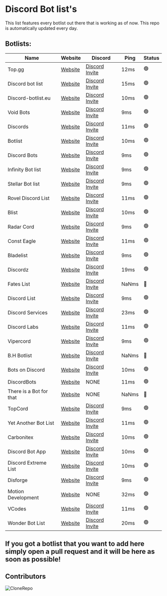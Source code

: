 
# Discord Bot list's

This list features every botlist out there that is working as of now. This repo is automatically updated every day.

## Botlists:

| Name              | Website                         | Discord                 | Ping | Status |
| ----------------- | ------------------------------- | ---------------------------| --------| ------|
| Top.gg | [Website](https://top.gg) | [Discord Invite](https://discord.com/invite/EYHTgJX) | 12ms | 🟢 |
| Discord bot list | [Website](https://discordbotlist.com) | [Discord Invite](https://discord.com/invite/EYHTgJX) | 15ms | 🟢 |
| Discord-botlist.eu | [Website](https://discord-botlist.eu) | [Discord Invite](https://discord.com/invite/EYHTgJX) | 10ms | 🟢 |
| Void Bots | [Website](https://voidbots.net) | [Discord Invite](https://discord.com/invite/suH3VeUBXk) | 9ms | 🟢 |
| Discords | [Website](https://discords.com/bots) | [Discord Invite](https://discord.com/invite/4g9NHYNbTS) | 11ms | 🟢 |
| Botlist | [Website](https://botlist.me) | [Discord Invite](https://discord.com/invite/hdK4ya5eVv) | 10ms | 🟢 |
| Discord Bots | [Website](https://discord.bots.gg) | [Discord Invite](https://discord.com/invite/0cDvIgU2voWn4BaD) | 9ms | 🟢 |
| Infinity Bot list | [Website](https://infinitybots.gg) | [Discord Invite](https://discord.com/invite/KBCRuBKrHe) | 9ms | 🟢 |
| Stellar Bot list | [Website](https://stellarbotlist.com) | [Discord Invite](https://discord.com/invite/hAYNuDRMwy) | 9ms | 🟢 |
| Rovel Discord List | [Website](https://rovelstars.com) | [Discord Invite](https://discord.com/invite/E6PhZK4tU9) | 11ms | 🟢 |
| Blist | [Website](https://blist.xyz) | [Discord Invite](https://discord.com/invite/PK8J6nzQMR) | 10ms | 🟢 |
| Radar Cord |  [Website](https://radarcord.net/)| [Discord Invite](https://discord.com/invite/rKagYEUP5G) | 9ms | 🟢 |
| Const Eagle | [Website](https://consteagle.com)| [Discord Invite](https://discord.com/invite/vXTXQPsErP) | 11ms | 🟢 |
| Bladelist | [Website](https://bladelist.gg) | [Discord Invite](https://discord.com/invite/SJN3AZgFvY) | 9ms | 🟢 |
| Discordz | [Website](https://discordz.gg) | [Discord Invite](https://discord.com/invite/5Z4PC6gnZ2) | 19ms | 🟢 |
| Fates List | [Website](https://fateslist.xyz) | [Discord Invite](https://discord.com/invite/RDwaa3Jr3s) | NaNms | 🔴 |
| Discord List | [Website](https://discordlist.gg/) | [Discord Invite](https://discord.com/invite/XbuJ6VH) | 9ms | 🟢 |
| Discord Services | [Website](https://discordservices.net) | [Discord Invite](https://discord.com/invite/a5h4HBNM8g) | 23ms | 🟢 |
| Discord Labs | [Website](https://bots.discordlabs.org/) | [Discord Invite](https://discord.com/invite/rmPNvNJ) | 11ms | 🟢 |
| Vipercord | [Website](https://vipercord.com/) | [Discord Invite](https://discord.com/invite/Fp8CnqyWW8) | 9ms | 🟢 |
| B.H Botlist | [Website](https://bhbotlist.tech/) | [Discord Invite](https://discord.com/invite/YHQmYbBEcg) | NaNms | 🔴 |
| Bots on Discord | [Website](https://bots.ondiscord.xyz/) | [Discord Invite](https://discord.com/invite/bvm6vSv/) | 10ms | 🟢 |
| DiscordBots | [Website](https://discordbots.co/) | NONE | 11ms | 🟢 |
| There is a Bot for that | [Website](https://thereisabotforthat.com/) | NONE | NaNms | 🔴 |
| TopCord | [Website](https://topcord.xyz) | [Discord Invite](https://discord.com/invite/zira) | 9ms | 🟢 |
| Yet Another Bot List | [Website](https://yabl.xyz/) | [Discord Invite](https://discord.com/invite/vXeUnzZ) | 11ms | 🟢 |
| Carbonitex | [Website](https://www.carbonitex.net/discord/bots) | [Discord Invite](https://discord.com/invite/aerE5tr) | 10ms | 🟢 |
| Discord Bot App | [Website](https://discordbots.app/) | [Discord Invite](https://discord.com/invite/Hznh8f5) | 10ms | 🟢 |
| Discord Extreme List | [Website](https://discordextremelist.xyz/) | [Discord Invite](https://discord.com/invite/WeCer3J) | 10ms | 🟢 |
| Disforge | [Website](https://disforge.com/bots) | [Discord Invite](https://discord.com/invite/emojis) | 9ms | 🟢 |
| Motion Development | [Website](https://motiondevelopment.top) | NONE | 32ms | 🟢 |
| VCodes | [Website](https://vcodes.xyz/) | [Discord Invite](https://discord.com/invite/8ZBYQAS4Q9) | 11ms | 🟢 |
| Wonder Bot List | [Website](https://wonderbotlist.com/) | [Discord Invite](https://discord.com/invite/yaS9krd) | 20ms | 🟢 |



## If you got a botlist that you want to add here simply open a pull request and it will be here as soon as possible!


## Contributors

![CloneRepo](https://contrib.rocks/image?repo=mezotv/Discord-Bot-Lists)
